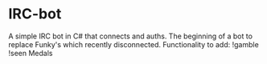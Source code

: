 # IRC-bot
A simple IRC bot in C# that connects and auths.
The beginning of a bot to replace Funky's which recently disconnected.
Functionality to add:
!gamble
!seen
Medals
